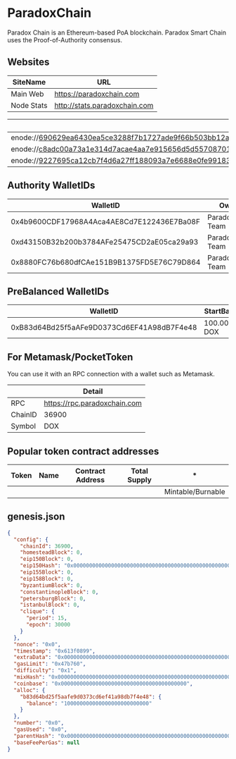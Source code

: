 # ParadoxChain

Paradox Chain is an Ethereum-based PoA blockchain. 
Paradox Smart Chain uses the Proof-of-Authority consensus.

## Websites

|SiteName|URL|
|--|--|
|Main Web|https://paradoxchain.com|
|Node Stats|http://stats.paradoxchain.com|

| P2P Nodes                                                    |
| ------------------------------------------------------------ |
| enode://690629ea6430ea5ce3288f7b1727ade9f66b503bb12a7e39fe4db4605289b7e1977434c7a591fe85635b83a0d476f54b0f1b57a8a1daa233a011a0fa923fe858@152.228.159.11:36901 |
| enode://c8adc00a73a1e314d7acae4aa7e915656d5d5570870113c4e79efb5f23b62bf3cae9cdbc0b07ed56dd588f5923514235ad1467471372ad66ec76513d085dd78f@152.228.159.11:36902 |
| enode://9227695ca12cb7f4d6a27ff188093a7e6688e0fe9918357a2747d991750b1f2d668210857eda4c97b61bd20bfb91c8abf5efd48fa1ccb9a02b85de90635bd634@152.228.159.11:36903 |

## Authority WalletIDs

|WalletID |Owner |
|--|--|
| 0x4b9600CDF17968A4Aca4AE8Cd7E122436E7Ba08F| ParadoxChain Team |
| 0xd43150B32b200b3784AFe25475CD2aE05ca29a93| ParadoxChain Team |
| 0x8880FC76b680dfCAe151B9B1375FD5E76C79D864| ParadoxChain Team |

## PreBalanced WalletIDs

|WalletID |StartBalance  |
|--|--|
| 0xB83d64Bd25f5aAFe9D0373Cd6EF41A98dB7F4e48|  100.000.000 DOX|


## For Metamask/PocketToken

You can use it with an RPC connection with a wallet such as Metamask. 

||Detail|
|--|--|
| RPC|  https://rpc.paradoxchain.com|
| ChainID |  36900|
| Symbol|  DOX|

## Popular token contract addresses

|Token|Name|Contract Address  |Total Supply|*
|--|--|--|--|--|
|||||Mintable/Burnable|

## genesis.json

```json
{
  "config": {
    "chainId": 36900,
    "homesteadBlock": 0,
    "eip150Block": 0,
    "eip150Hash": "0x0000000000000000000000000000000000000000000000000000000000000000",
    "eip155Block": 0,
    "eip158Block": 0,
    "byzantiumBlock": 0,
    "constantinopleBlock": 0,
    "petersburgBlock": 0,
    "istanbulBlock": 0,
    "clique": {
      "period": 15,
      "epoch": 30000
    }
  },
  "nonce": "0x0",
  "timestamp": "0x613f0899",
  "extraData": "0x00000000000000000000000000000000000000000000000000000000000000004b9600cdf17968a4aca4ae8cd7e122436e7ba08f8880fc76b680dfcae151b9b1375fd5e76c79d864d43150b32b200b3784afe25475cd2ae05ca29a930000000000000000000000000000000000000000000000000000000000000000000000000000000000000000000000000000000000000000000000000000000000",
  "gasLimit": "0x47b760",
  "difficulty": "0x1",
  "mixHash": "0x0000000000000000000000000000000000000000000000000000000000000000",
  "coinbase": "0x0000000000000000000000000000000000000000",
  "alloc": {
    "b83d64bd25f5aafe9d0373cd6ef41a98db7f4e48": {
      "balance": "100000000000000000000000000"
    }
  },
  "number": "0x0",
  "gasUsed": "0x0",
  "parentHash": "0x0000000000000000000000000000000000000000000000000000000000000000",
  "baseFeePerGas": null
}

```

